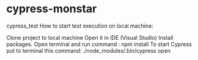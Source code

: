 # cypress-monstar
cypress_test
How to start test execution on local machine:

Clone project to local machine
Open it in IDE (Visual Studio)
Install packages. Open terminal and run command : npm install
To start Cypress put to terminal this command: ./node_modules/.bin/cypress open
